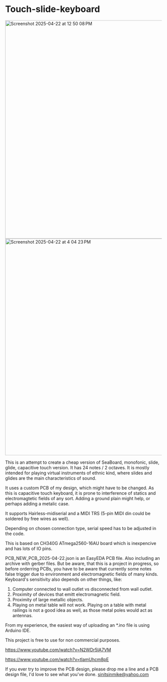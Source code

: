 # Touch-slide-keyboard
<img width="701" alt="Screenshot 2025-04-22 at 12 50 08 PM" src="https://github.com/user-attachments/assets/4065d466-c905-4f54-a05c-2a25b9534410" />

<img width="696" alt="Screenshot 2025-04-22 at 4 04 23 PM" src="https://github.com/user-attachments/assets/923b9770-6675-46e0-9069-eded0ac1653d" />

This is an attempt to create a cheap version of SeaBoard, monofonic, slide, glide, capacitive touch version.
It has 24 notes / 2 octaves.
It is mostly intended for playing virtual instruments of ethnic kind, where slides and glides are the main characteristics of sound.

It uses a custom PCB of my design, which might have to be changed.
As this is capacitive touch keyboard, it is prone to interference of statics and electromagtetic fields of any sort.
Adding a ground plain might help, or perhaps adding a metalic case.

It supports Hairless-midiserial and a MIDI TRS (5-pin MIDI din could be soldered by free wires as well).

Depending on chosen connection type, serial speed has to be adjusted in the code.

This is based on CH340G ATmega2560-16AU board which is inexpencive and has lots of IO pins.

PCB_NEW_PCB_2025-04-22.json is an EasyEDA PCB file. 
Also including an archive with gerber files. But be aware, that this is a project in progress, so before orderring PCBs, you have to be aware that currently some notes false trigger due to environment and electromagnetic fields of many kinds. 
Keyboard's sensitivity also depends on other things, like:
1. Computer connected to wall outlet vs disconnected from wall outlet.
2. Proximity of devices that emitt electromagnetic field.
3. Proximity of large metallic objects.
4. Playing on metal table will not work. Playing on a table with metal railings is not a good idea as well, as those metal poles would act as antennas.

From my experience, the easiest way of uploading an *.ino file is using Arduino IDE.
   

This project is free to use for non commercial purposes.

https://www.youtube.com/watch?v=N2WDr5IA7VM


https://www.youtube.com/watch?v=tIamUhcm8pE


If you ever try to improve the PCB design, please drop me a line and a PCB design file, I'd love to see what you've done.
sinitsinmike@yahoo.com



